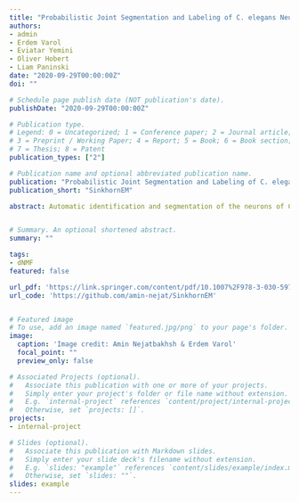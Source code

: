 ```yaml
---
title: "Probabilistic Joint Segmentation and Labeling of C. elegans Neurons"
authors:
- admin
- Erdem Varol
- Eviatar Yemini
- Oliver Hobert
- Liam Paninski
date: "2020-09-29T00:00:00Z"
doi: ""

# Schedule page publish date (NOT publication's date).
publishDate: "2020-09-29T00:00:00Z"

# Publication type.
# Legend: 0 = Uncategorized; 1 = Conference paper; 2 = Journal article;
# 3 = Preprint / Working Paper; 4 = Report; 5 = Book; 6 = Book section;
# 7 = Thesis; 8 = Patent
publication_types: ["2"]

# Publication name and optional abbreviated publication name.
publication: "Probabilistic Joint Segmentation and Labeling of C. elegans Neurons"
publication_short: "SinkhornEM"

abstract: Automatic identification and segmentation of the neurons of C. elegans enables evaluating nervous system mutations, positional variability, and allows us to conduct high-throughput population studies employing many animals. A recently introduced transgene of C. elegans, named “NeuroPAL” has enabled the efficient annotation of neurons and the construction of a statistical atlas of their positions. Previous atlas-based segmentation approaches have modeled images of cells as a mixture model. The expectation-maximization (EM) algorithm and its variants are used to find the (local) maximum likelihood parameters for this class of models. We present a variation of the EM algorithm called Sinkhorn-EM (sEM) that uses regularized optimal transport Sinkhorn iterations to enforce constraints on the marginals of the joint distribution of observed variables and latent assignments in order to incorporate our prior information about cell sizes into the cluster-data assignment proportions. We apply our method to the problem of segmenting and labeling neurons in fluorescent microscopy images of C. elegans specimens. We show empirically that sEM outperforms vanilla EM and a recently proposed 3-step (filter, detect, identify) labeling approach. Open source code implementing this method is available at https://github.com/amin-nejat/SinkhornEM.


# Summary. An optional shortened abstract.
summary: ""

tags:
- dNMF
featured: false

url_pdf: 'https://link.springer.com/content/pdf/10.1007%2F978-3-030-59722-1.pdf'
url_code: 'https://github.com/amin-nejat/SinkhornEM'


# Featured image
# To use, add an image named `featured.jpg/png` to your page's folder. 
image:
  caption: 'Image credit: Amin Nejatbakhsh & Erdem Varol'
  focal_point: ""
  preview_only: false

# Associated Projects (optional).
#   Associate this publication with one or more of your projects.
#   Simply enter your project's folder or file name without extension.
#   E.g. `internal-project` references `content/project/internal-project/index.md`.
#   Otherwise, set `projects: []`.
projects:
- internal-project

# Slides (optional).
#   Associate this publication with Markdown slides.
#   Simply enter your slide deck's filename without extension.
#   E.g. `slides: "example"` references `content/slides/example/index.md`.
#   Otherwise, set `slides: ""`.
slides: example
---
```

